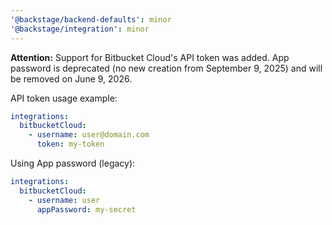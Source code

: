```yaml
---
'@backstage/backend-defaults': minor
'@backstage/integration': minor
---
```


**Attention:** Support for Bitbucket Cloud's API token was added. App password is deprecated (no new creation from September 9, 2025) and will be removed on June 9, 2026.

API token usage example:

```yaml
integrations:
  bitbucketCloud:
    - username: user@domain.com
      token: my-token
```

Using App password (legacy):

```yaml
integrations:
  bitbucketCloud:
    - username: user
      appPassword: my-secret
```
